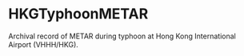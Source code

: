 # HKGTyphoonMETAR
Archival record of METAR during typhoon at Hong Kong International Airport (VHHH/HKG).
